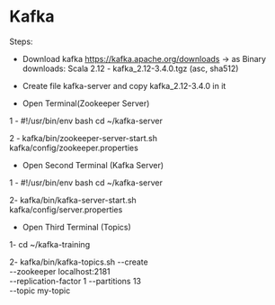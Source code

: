 # Kafka

Steps: 

- Download kafka  https://kafka.apache.org/downloads -> as Binary downloads:
Scala 2.12  - kafka_2.12-3.4.0.tgz (asc, sha512)

- Create file kafka-server and copy kafka_2.12-3.4.0 in it

- Open Terminal(Zookeeper Server)

1 - #!/usr/bin/env bash
cd ~/kafka-server

2 - kafka/bin/zookeeper-server-start.sh \
   kafka/config/zookeeper.properties

- Open Second Terminal (Kafka Server)

1 - #!/usr/bin/env bash
cd ~/kafka-server

2- kafka/bin/kafka-server-start.sh \
    kafka/config/server.properties
    
- Open Third Terminal (Topics)

1- cd ~/kafka-training

2- kafka/bin/kafka-topics.sh --create \
  --zookeeper localhost:2181 \
  --replication-factor 1 --partitions 13 \
  --topic my-topic


